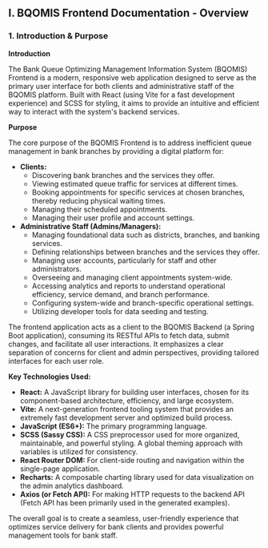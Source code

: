 
## I. BQOMIS Frontend Documentation - Overview

### 1. Introduction & Purpose

**Introduction**

The Bank Queue Optimizing Management Information System (BQOMIS) Frontend is a modern, responsive web application designed to serve as the primary user interface for both clients and administrative staff of the BQOMIS platform. Built with React (using Vite for a fast development experience) and SCSS for styling, it aims to provide an intuitive and efficient way to interact with the system's backend services.

**Purpose**

The core purpose of the BQOMIS Frontend is to address inefficient queue management in bank branches by providing a digital platform for:

*   **Clients:**
    *   Discovering bank branches and the services they offer.
    *   Viewing estimated queue traffic for services at different times.
    *   Booking appointments for specific services at chosen branches, thereby reducing physical waiting times.
    *   Managing their scheduled appointments.
    *   Managing their user profile and account settings.
*   **Administrative Staff (Admins/Managers):**
    *   Managing foundational data such as districts, branches, and banking services.
    *   Defining relationships between branches and the services they offer.
    *   Managing user accounts, particularly for staff and other administrators.
    *   Overseeing and managing client appointments system-wide.
    *   Accessing analytics and reports to understand operational efficiency, service demand, and branch performance.
    *   Configuring system-wide and branch-specific operational settings.
    *   Utilizing developer tools for data seeding and testing.

The frontend application acts as a client to the BQOMIS Backend (a Spring Boot application), consuming its RESTful APIs to fetch data, submit changes, and facilitate all user interactions. It emphasizes a clear separation of concerns for client and admin perspectives, providing tailored interfaces for each user role.

**Key Technologies Used:**

*   **React:** A JavaScript library for building user interfaces, chosen for its component-based architecture, efficiency, and large ecosystem.
*   **Vite:** A next-generation frontend tooling system that provides an extremely fast development server and optimized build process.
*   **JavaScript (ES6+):** The primary programming language.
*   **SCSS (Sassy CSS):** A CSS preprocessor used for more organized, maintainable, and powerful styling. A global theming approach with variables is utilized for consistency.
*   **React Router DOM:** For client-side routing and navigation within the single-page application.
*   **Recharts:** A composable charting library used for data visualization on the admin analytics dashboard.
*   **Axios (or Fetch API):** For making HTTP requests to the backend API (Fetch API has been primarily used in the generated examples).

The overall goal is to create a seamless, user-friendly experience that optimizes service delivery for bank clients and provides powerful management tools for bank staff.